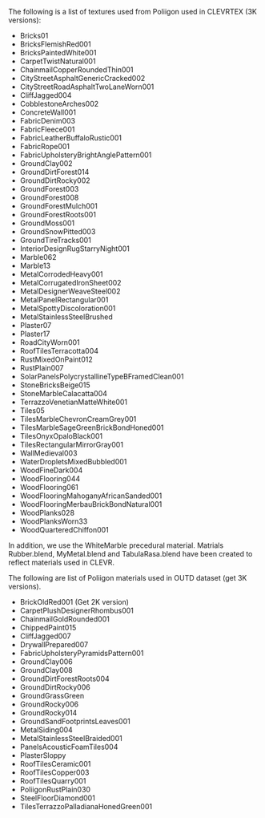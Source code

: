 The following is a list of textures used from Poliigon used in CLEVRTEX (3K versions):

- Bricks01
- BricksFlemishRed001
- BricksPaintedWhite001
- CarpetTwistNatural001
- ChainmailCopperRoundedThin001
- CityStreetAsphaltGenericCracked002
- CityStreetRoadAsphaltTwoLaneWorn001
- CliffJagged004
- CobblestoneArches002
- ConcreteWall001
- FabricDenim003
- FabricFleece001
- FabricLeatherBuffaloRustic001
- FabricRope001
- FabricUpholsteryBrightAnglePattern001
- GroundClay002
- GroundDirtForest014
- GroundDirtRocky002
- GroundForest003
- GroundForest008
- GroundForestMulch001
- GroundForestRoots001
- GroundMoss001
- GroundSnowPitted003
- GroundTireTracks001
- InteriorDesignRugStarryNight001
- Marble062
- Marble13
- MetalCorrodedHeavy001
- MetalCorrugatedIronSheet002
- MetalDesignerWeaveSteel002
- MetalPanelRectangular001
- MetalSpottyDiscoloration001
- MetalStainlessSteelBrushed
- Plaster07
- Plaster17
- RoadCityWorn001
- RoofTilesTerracotta004
- RustMixedOnPaint012
- RustPlain007
- SolarPanelsPolycrystallineTypeBFramedClean001
- StoneBricksBeige015
- StoneMarbleCalacatta004
- TerrazzoVenetianMatteWhite001
- Tiles05
- TilesMarbleChevronCreamGrey001
- TilesMarbleSageGreenBrickBondHoned001
- TilesOnyxOpaloBlack001
- TilesRectangularMirrorGray001
- WallMedieval003
- WaterDropletsMixedBubbled001
- WoodFineDark004
- WoodFlooring044
- WoodFlooring061
- WoodFlooringMahoganyAfricanSanded001
- WoodFlooringMerbauBrickBondNatural001
- WoodPlanks028
- WoodPlanksWorn33
- WoodQuarteredChiffon001

In addition, we use the WhiteMarble precedural material.
Matrials Rubber.blend, MyMetal.blend and TabulaRasa.blend have been created to reflect materials used in CLEVR.

The following are list of Poliigon materials used in OUTD dataset (get 3K versions).

 - BrickOldRed001 (Get 2K version)
 - CarpetPlushDesignerRhombus001
 - ChainmailGoldRounded001
 - ChippedPaint015
 - CliffJagged007
 - DrywallPrepared007
 - FabricUpholsteryPyramidsPattern001
 - GroundClay006
 - GroundClay008
 - GroundDirtForestRoots004
 - GroundDirtRocky006
 - GroundGrassGreen
 - GroundRocky006
 - GroundRocky014
 - GroundSandFootprintsLeaves001
 - MetalSiding004
 - MetalStainlessSteelBraided001
 - PanelsAcousticFoamTiles004
 - PlasterSloppy
 - RoofTilesCeramic001
 - RoofTilesCopper003
 - RoofTilesQuarry001
 - PoliigonRustPlain030
 - SteelFloorDiamond001
 - TilesTerrazzoPalladianaHonedGreen001
